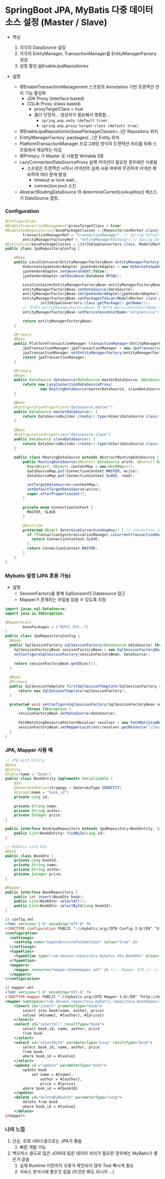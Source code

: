 # SpringBoot JPA, MyBatis 다중 데이터 소스 설정 (Master / Slave)
* 핵심
  1. 각각의 DataSource 설정
  2. 각각의 EntityManager, TransactionManager를 EntityManagerFactory 생성
  3. 설정 활성 @EnableJpaRepositories

* 설명
  * @EnableTransactionManagement 스프링의 Annotation 기반 트랜잭션 관리 기능 활성화
    * JDK Proxy (interface based)
    * CGLib Proxy (class based)
      * proxyTargetClass = true
      * 좀더 안정적... 생성자가 필요해서 명확함...
        * `spring.aop.auto (default true)`
        * `spring.aop.proxy-target-class (default true)`
  * @EnableJpaRepositories(basePackageClasses=..)은 Repository 위치
  * EntityManagerFactory .packages(...)은 Entity 위치
  * PlatformTransactionManager 프로그래밍 방식의 트랜잭션 처리를 위해 스프링에서 제공하는 타입
  * @Primary 가 Master 로 사용할 Writable DB
  * LazyConnectionDataSourceProxy 실제 커넥션이 필요한 경우에만 사용됨
    * 스프링은 트랜잭션 시작시 커넥션의 실제 사용 여부와 무관하게 커넥션 확보하여 여러 문제 발생
      * timeout or lock wait...
      * connection pool 소진 
  * AbstractRoutingDataSource 의 determineCurrentLookupKey() 메소드가 DataSource 결정..

### Configuration
```java
@Configuration
@EnableTransactionManagement(proxyTargetClass = true)
@EnableJpaRepositories(basePackageClasses = {RepositoriesMarker.class},
        transactionManagerRef = "transactionManager", // Spring Default
        entityManagerFactoryRef = "entityManagerFactory") // Spring Default
@EntityScan(basePackageClasses = {Jsr310JpaConverters.class, ModelsMarker.class})
public class JpaRepositoryConfig {

    @Bean
    public LocalContainerEntityManagerFactoryBean entityManagerFactory(DataSource dataSource) {
        HibernateJpaVendorAdapter jpaVendorAdapter = new HibernateJpaVendorAdapter();
        jpaVendorAdapter.setGenerateDdl(false);
        jpaVendorAdapter.setDatabase(Database.MYSQL);

        LocalContainerEntityManagerFactoryBean entityManagerFactoryBean = new LocalContainerEntityManagerFactoryBean();
        entityManagerFactoryBean.setDataSource(dataSource);
        entityManagerFactoryBean.setJpaVendorAdapter(jpaVendorAdapter);
        entityManagerFactoryBean.setPackagesToScan(ModelsMarker.class.getPackage().getName(),
                Jsr310JpaConverters.class.getPackage().getName());
        // 한개의 entityManagerFactoryBean 에 복수의 persistenceUnitName 지정 불가
        entityManagerFactoryBean.setPersistenceUnitName("onlyService");

        return entityManagerFactoryBean;
    }

    @Primary
    @Bean
    public PlatformTransactionManager transactionManager(EntityManagerFactory entityManagerFactory) {
        JpaTransactionManager jpaTransactionManager = new JpaTransactionManager();
        jpaTransactionManager.setEntityManagerFactory(entityManagerFactory);
        return jpaTransactionManager;
    }

    @Primary
    @Bean
    public DataSource dataSource(DataSource masterDataSource, DataSource slaveDataSource) {
        return new LazyConnectionDataSourceProxy(
                new RoutingDataSource(masterDataSource, slaveDataSource));
    }

    @Bean
    @ConfigurationProperties("datasource.master")
    public DataSource masterDataSource() {
        return DataSourceBuilder.create().type(HikariDataSource.class).build();
    }
    
    @Bean
    @ConfigurationProperties("datasource.slave")
    public DataSource slaveDataSource() {
        return DataSourceBuilder.create().type(HikariDataSource.class).build();
    }
    
    public class RoutingDataSource extends AbstractRoutingDataSource {
        public RoutingDataSource(@Nonnull DataSource write, @Nonnull DataSource read) {
          Map<Object, Object> contextMap = new HashMap<>();
          dataSourceMap.put(ConnectionContext.MASTER, write);
          dataSourceMap.put(ConnectionContext.SLAVE, read);

          setTargetDataSources(contextMap);
          setDefaultTargetDataSource(write);
          super.afterPropertiesSet();
        }
        
        private enum ConnectionContext {
          MASTER, SLAVE
        }

        @Override
        protected Object determineCurrentLookupKey() { // connection 선택
          if (TransactionSynchronizationManager.isCurrentTransactionReadOnly()) {
            return ConnectionContext.SLAVE;
          }
          return ConnectionContext.MASTER;
        }
    }
}
```

### Mybatis 설정 (JPA 혼용 가능)
* 설명
  * SessionFactory를 통해 SqlSession이 Datasource 접근
  * Mapper가 존재하는 파일을 읽을 수 있도록 지정
 
```java
import javax.sql.DataSource;
import java.io.IOException;

@MapperScan(
        basePackages = {"패키지 위치.."}
)
public class JpaRepositoryConfig {
  @Bean
  public SqlSessionFactory sqlSessionFactory(DataSource dataSource) throws Exception {
    SqlSessionFactoryBean sessionFactoryBean = new SqlSessionFactoryBean();
    setConfigureSqlSessionFactory(sessionFactoryBean, dataSource);
    
    return sessionFactoryBean.getObject();
  }
  
  @Bean
  @Primary
  public SqlSessionTemplate firstSqlSessionTemplate(SqlSessionFactory sqlSessionFactory) {
      return new SqlSessionTemplate(sqlSessionFactory);
  }

  protected void setConfigureSqlSessionFactory(SqlSessionFactoryBean sessionFactoryBean, DataSource dataSource)
          throws IOException {
      sessionFactoryBean.setDataSource(dataSource);
      
      PathMatchingResourcePatternResolver resolver = new PathMatchingResourcePatternResolver();
      sessionFactoryBean.setMapperLocations(resolver.getResource("classpath*:mybatis/mapper/**/*.xml"));
  }
}
```

### JPA, Mapper 사용 예
```java
// JPA with Entity
@Data
@Entity
@Table(name = "book")
public class BookEntity implements Serializable {
    @Id
    @GeneratedValue(stragegy = GenerateType.IDENTITY)
    @Column(name = "book_id")
    private Long id;
    
    private String name;
    private String author;
    private Integer price;
}

public interface BookJpaRepository extends JpaRepository<BookEntity, Long> {
    public List<BookEntity> findById(Long id);
}

// MyBatis with Dto
@Data
public class BookDto {
    private Long bookId;
    private String name;
    private String author;
    private Integer price;
}

@Mapper
public interface BookRepository {
    public int insert(BookDto book);
    public List<BookDto> selectAll();
    public List<BookDto> selectById(Long bookId);
}
```
```xml
// config.xml
<?xml version="1.0" encoding="UTF-8" ?>
<!DOCTYPE configuration PUBLIC "-//mybatis.org//DTD Config 3.0//EN" "http://mybatis.org/dtd/mybatis-3-config.dtd">
<configuration>
  <settiongs>
    <setting name="mapUnderscoreToCamelCase" value="true" />
  </settiongs>
  <typeAlias>
    <typeAlias type="com.devwue.repository.mybatis.dto.BookDto" alias="book" /> <!-- dto alias //-->
  </typeAlias>
  <mappers>
    <mapper resource="mapper/bookmapper.xml" /> <!-- Mapper 등록 //-->   
  </mappers>
</configuration>

// mapper.xml
<?xml version="1.0" encoding="UTF-8" ?>
<!DOCTYPE mapper PUBLIC "-//mybatis.org//DTD Mapper 3.0//EN" "http://mybatis.org/dtd/mybatis-3-mapper.dtd">
<mapper namespace="com.devwue.repository.mybatis.repository.BookRepository"></mapper>
    <insert id="insert" prameterType="book">
        insert into book(name, author, price)
        values (#{name}, #{author}, #{price})
    </insert>
    <select id="selectAll" resultType="book">
        select book_id, name, author, price
        from book
    </select>
    <select id="selectById" parameterType="Long" resultType="book">
        select book_id, name, author, price
        from book
        where book_id = #{value}
    </select>
    <update id ="update" parameterType="book">
        update book
            set name = #{name},
                author = #{author},
                price = #{price}
        where book_id = #{bookId}
    </update>
    <delete id="deleteByBookId" parameterType="Long">
        delete from book
        where book_id = #{value}
    </delete>
</mapper>
```

### 나의 느낌
1. 단순, 조회 서비스용으로는 JPA가 좋음
   1. 빠른 개발 가능
2. 백오피스 용도로 많은 JOIN과 많은 데이터 처리가 필요한 경우에는 MyBatis가 좋은거 같음
   1. 실제 Runtime 이전까지 오류가 확인되지 않아 Test 빡시게 필요
   2. 서비스 분석시에 좋은것 같음 (이것만 봐도 되니까 ...)